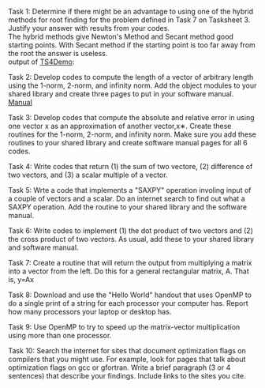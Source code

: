 Task 1: Determine if there might be an advantage to using one of the hybrid methods for root finding for the problem defined in Task 7 on Tasksheet 3. Justify your answer with results from your codes.  
The hybrid methods give Newton's Method and Secant method good starting points. With Secant method if the starting point is too far away from the root the answer is useless.  
output of [TS4Demo](https://gftbs.github.io/src/TS4Demo.cpp):  
  
  
  
Task 2: Develop codes to compute the length of a vector of arbitrary length using the 1-norm, 2-norm, and infinity norm. Add the object modules to your shared library and create three pages to put in your software manual.  
[Manual](https://gftbs.github.io/Software_Manual/toc)  

Task 3: Develop codes that compute the absolute and relative error in using one vector x as an approximation of another vector,x∗. Create these routines for the 1-norm, 2-norm, and infinity norm. Make sure you add these routines to your shared library and create software manual pages for all 6 codes.  

Task 4: Write codes that return (1) the sum of two vectore, (2) difference of two vectors, and (3) a scalar multiple of a vector.  

Task 5: Wrte a code that implements a "SAXPY" operation involing input of a couple of vectors and a scalar. Do an internet search to find out what a SAXPY operation. Add the routine to your shared library and the software manual.  

Task 6: Write codes to implement (1) the dot product of two vectors and (2) the cross product of two vectors. As usual, add these to your shared library and software manual.  

Task 7: Create a routine that will return the output from multiplying a matrix into a vector from the left. Do this for a general rectangular matrix, A. That is, y=Ax  

Task 8: Download and use the "Hello World" handout that uses OpenMP to do a single print of a string for each processor your computer has. Report how many processors your laptop or desktop has.  

Task 9: Use OpenMP to try to speed up the matrix-vector multiplication using more than one processor.  

Task 10: Search the internet for sites that document optimization flags on compilers that you might use. For example, look for pages that talk about optimization flags on gcc or gfortran. Write a brief paragraph (3 or 4 sentences) that describe your findings. Include links to the sites you cite.  

